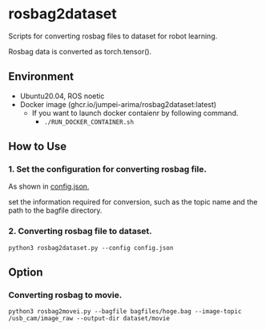 # rosbag2dataset
Scripts for converting rosbag files to dataset for robot learning.

Rosbag data is converted as torch.tensor().

## Environment

- Ubuntu20.04, ROS noetic
- Docker image (ghcr.io/jumpei-arima/rosbag2dataset:latest)
  - If you want to launch docker contaienr by following command.
    - `./RUN_DOCKER_CONTAINER.sh`

## How to Use
### 1. Set the configuration for converting rosbag file.

As shown in [config.json](https://github.com/Jumpei-Arima/rosbag2dataset/blob/master/config.json),

set the information required for conversion, such as the topic name and the path to the bagfile directory.

### 2. Converting rosbag file to dataset.

`python3 rosbag2dataset.py --config config.json`

## Option
###  Converting rosbag to movie.

`python3 rosbag2movei.py --bagfile bagfiles/hoge.bag --image-topic /usb_cam/image_raw --output-dir dataset/movie`